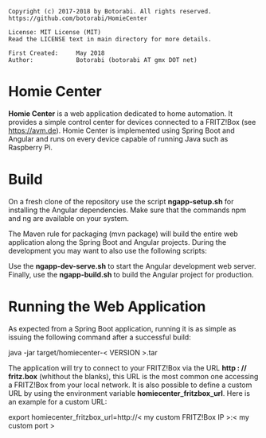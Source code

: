     Copyright (c) 2017-2018 by Botorabi. All rights reserved.
    https://github.com/botorabi/HomieCenter

    License: MIT License (MIT)
    Read the LICENSE text in main directory for more details.

    First Created:     May 2018
    Author:            Botorabi (botorabi AT gmx DOT net)

# Homie Center

**Homie Center** is a web application dedicated to home automation. It provides a simple control center for devices connected to a FRITZ!Box (see https://avm.de).
Homie Center is implemented using Spring Boot and Angular and runs on every device capable of running Java such as Raspberry Pi.


# Build

On a fresh clone of the repository use the script **ngapp-setup.sh** for installing the Angular dependencies. Make sure that the commands npm and ng are available on your system.

The Maven rule for packaging (mvn package) will build the entire web application along the Spring Boot and Angular projects. During the development you may want to 
also use the following scripts:

Use the **ngapp-dev-serve.sh** to start the Angular development web server. Finally, use the **ngapp-build.sh** to build the Angular project for production.


# Running the Web Application

As expected from a Spring Boot application, running it is as simple as issuing the following command after a successful build:

  java -jar target/homiecenter-< VERSION >.tar


The application will try to connect to your FRITZ!Box via the URL **http : // fritz.box** (whithout the blanks), this URL is the most common one accessing a FRITZ!Box from your local network.
It is also possible to define a custom URL by using the environment variable **homiecenter_fritzbox_url**. Here is an example for a custom URL:

  export  homiecenter_fritzbox_url=http://< my custom FRITZ!Box IP >:< my custom port >
